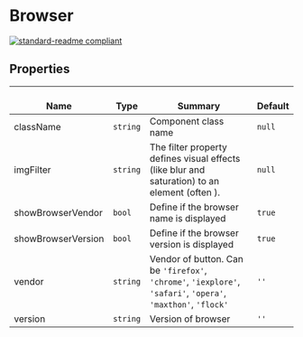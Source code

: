 # Browser
  [![standard-readme compliant](https://img.shields.io/badge/standard--readme-OK-green.svg?style=flat-square)](https://github.com/RichardLitt/standard-readme)
  

  ## Properties
  | </br>Name | </br>Type | </br>Summary | </br>Default | 
| ---- | ---- | ---- | ---- |
| className | `string` | Component class name | `null` |
| imgFilter | `string` | The filter property defines visual effects (like blur and saturation) to an element (often <img>). | `null` |
| showBrowserVendor | `bool` | Define if the browser name is displayed | `true` |
| showBrowserVersion | `bool` | Define if the browser version is displayed | `true` |
| vendor | `string` | Vendor of button. Can be <code>'firefox'</code>, <code>'chrome'</code>, <code>'iexplore'</code>, <code>'safari'</code>, <code>'opera'</code>, <code>'maxthon'</code>, <code>'flock'</code> | `''` |
| version | `string` | Version of browser | `''` |